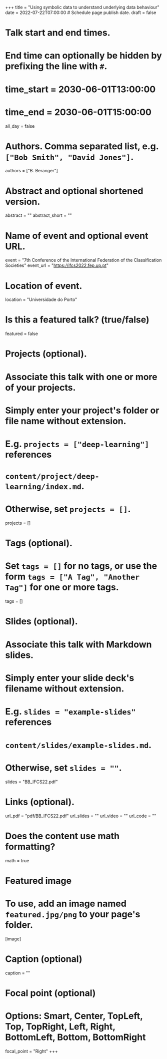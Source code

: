 +++
title = "Using symbolic data to understand underlying data behaviour"
date = 2022-07-22T07:00:00  # Schedule page publish date.
draft = false

# Talk start and end times.
#   End time can optionally be hidden by prefixing the line with `#`.
# time_start = 2030-06-01T13:00:00
# time_end = 2030-06-01T15:00:00
all_day = false

# Authors. Comma separated list, e.g. `["Bob Smith", "David Jones"]`.
authors = ["B. Beranger"]

# Abstract and optional shortened version.
abstract = ""
abstract_short = ""

# Name of event and optional event URL.
event = "7th Conference of the International Federation of the Classification Societies"
event_url = "https://ifcs2022.fep.up.pt"

# Location of event.
location = "Universidade do Porto"

# Is this a featured talk? (true/false)
featured = false

# Projects (optional).
#   Associate this talk with one or more of your projects.
#   Simply enter your project's folder or file name without extension.
#   E.g. `projects = ["deep-learning"]` references 
#   `content/project/deep-learning/index.md`.
#   Otherwise, set `projects = []`.
projects = []

# Tags (optional).
#   Set `tags = []` for no tags, or use the form `tags = ["A Tag", "Another Tag"]` for one or more tags.
tags = []

# Slides (optional).
#   Associate this talk with Markdown slides.
#   Simply enter your slide deck's filename without extension.
#   E.g. `slides = "example-slides"` references 
#   `content/slides/example-slides.md`.
#   Otherwise, set `slides = ""`.
slides = "BB_IFCS22.pdf"

# Links (optional).
url_pdf = "pdf/BB_IFCS22.pdf"
url_slides = ""
url_video = ""
url_code = ""

# Does the content use math formatting?
math = true

# Featured image
# To use, add an image named `featured.jpg/png` to your page's folder. 
[image]
  # Caption (optional)
  caption = ""

  # Focal point (optional)
  # Options: Smart, Center, TopLeft, Top, TopRight, Left, Right, BottomLeft, Bottom, BottomRight
  focal_point = "Right"
+++
 
